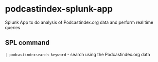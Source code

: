 # podcastindex-splunk-app
Splunk App to do analysis of Podcastindex.org data and perform real time queries

## SPL command
`| podcastindexsearch keyword` - search using the Podcastindex.org data
